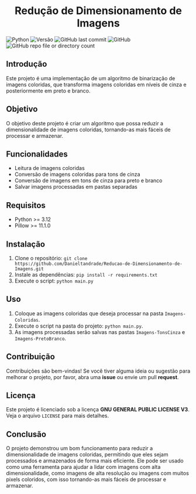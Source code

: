 # <h1 align="center">Redução de Dimensionamento de Imagens</h1>

![Python](https://img.shields.io/badge/language-Python-blue.svg)
![Versão](https://img.shields.io/badge/version-1.0.0-blue.svg)
![GitHub last commit](https://img.shields.io/github/last-commit/Danieltandrade/Reducao-de-Dimensionamento-de-Imagens)
![GitHub](https://img.shields.io/github/license/Danieltandrade/Reducao-de-Dimensionamento-de-Imagens.svg)
![GitHub repo file or directory count](https://img.shields.io/github/directory-file-count/Danieltandrade/Reducao-de-Dimensionamento-de-Imagens)

## Introdução

Este projeto é uma implementação de um algoritmo de binarização de imagens coloridas, que transforma imagens coloridas em níveis de cinza e posteriormente em preto e branco.

## Objetivo

O objetivo deste projeto é criar um algoritmo que possa reduzir a dimensionalidade de imagens coloridas, tornando-as mais fáceis de processar e armazenar.

## Funcionalidades

* Leitura de imagens coloridas
* Conversão de imagens coloridas para tons de cinza
* Conversão de imagens em tons de cinza para preto e branco
* Salvar imagens processadas em pastas separadas

## Requisitos

* Python >= 3.12
* Pillow >= 11.1.0

## Instalação

1. Clone o repositório: `git clone https://github.com/Danieltandrade/Reducao-de-Dimensionamento-de-Imagens.git`
2. Instale as dependências: `pip install -r requirements.txt`
3. Execute o script: `python main.py`

## Uso

1. Coloque as imagens coloridas que deseja processar na pasta `Imagens-Coloridas`.
2. Execute o script na pasta do projeto: `python main.py`.
3. As imagens processadas serão salvas nas pastas `Imagens-TonsCinza` e `Imagens-PretoBranco`.

## Contribuição

Contribuições são bem-vindas! Se você tiver alguma ideia ou sugestão para melhorar o projeto, por favor, abra uma __issue__ ou envie um pull __request__.

## Licença

Este projeto é licenciado sob a licença __GNU GENERAL PUBLIC LICENSE V3__. Veja o arquivo `LICENSE` para mais detalhes.

## Conclusão

O projeto demonstrou um bom funcionamento para reduzir a dimensionalidade de imagens coloridas, permitindo que eles sejam processados e armazenados de forma mais eficiente. Ele pode ser usado como uma ferramenta para ajudar a lidar com imagens com alta dimensionalidade, como imagens de alta resolução ou imagens com muitos pixels coloridos, com isso tornando-as mais fáceis de processar e armazenar.
